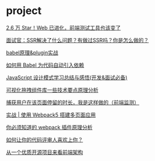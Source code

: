 # project

[2.6 万 Star！Web 已进化，前端测试工具也该变了](https://mp.weixin.qq.com/s?__biz=MzAxMDM0MzQ4Mg%3D%3D&mid=2451062796&idx=1&sn=6d3ba2b548ab09005c935441502913de&scene=45#wechat_redirect)

[面试官：SSR解决了什么问题？有做过SSR吗？你是怎么做的？](https://mp.weixin.qq.com/s/wARktKyXpGb1RtDk2ybDOA)

[babel原理&plugin实战](https://mp.weixin.qq.com/s?__biz=MzI1ODk2Mjk0Nw==&mid=2247487312&idx=1&sn=5a6c5a721c728baf2dfdaa3d94d5f400&chksm=ea016c3cdd76e52a2348203d3e32eeb1d319a3070d106b953305584bc178f215a41d8da59c08&scene=126&sessionid=1610198026&key=3712d248eda753bf037aa153861493deb1e418429087cec3f1128faf57159a128490aba2e76705d6e502fdfafe43a48c8795b2771f7fb172da6a8802ee7526e12a5d1378b31837ebabec4d6c0deeb901191293ec13da9e19ed2944b61380e93f8abc3f32d34d7435e7cba10ef356ea4058eff0602c71f1f3af35cb31f8023bcc&ascene=1&uin=Mzc2MjkyMjk0MQ%3D%3D&devicetype=Windows+10+x64&version=6300002f&lang=zh_CN&exportkey=AyyOCj6xOah9EuLZemPSQLI%3D&pass_ticket=uG0ITW7VbQre912sCs3w03oa5DNRIG3UHrL1%2FYIYsorCPizXQjGGAVEkkNHwDWci&wx_header=0)

[如何用 Babel 为代码自动引入依赖](https://mp.weixin.qq.com/s?__biz=MzI1ODk2Mjk0Nw==&mid=2247487367&idx=2&sn=d017bbaba8056ccbcb44e33e61dfb22e&chksm=ea016cebdd76e5fde4bde6cacc2a825b4540b9e93e29918af2930bd80a78574dfb23aa38b972&scene=126&sessionid=1610198026&key=22e54b3cf07911aa26f6ea7ea8e5a21611805aa3de9815029b1aaa18d5262f949d2c5f8946b3de211227572696549e55e815074540f1d949690112b331f75bcbb167a3bb858f162db06a3aa98908fea9416961ac38a62bc11e4a6555ae0f6032f24a0e2d288556b16dfffd176368830b328721dc2bf9bf19802a5ac3a2de4292&ascene=1&uin=Mzc2MjkyMjk0MQ%3D%3D&devicetype=Windows+10+x64&version=6300002f&lang=zh_CN&exportkey=A98AS22FiDc0n97sEQ7vnDM%3D&pass_ticket=uG0ITW7VbQre912sCs3w03oa5DNRIG3UHrL1%2FYIYsorCPizXQjGGAVEkkNHwDWci&wx_header=0)

[JavaScript 设计模式学习总结与感悟(开发&面试必备)](https://mp.weixin.qq.com/s?__biz=MzUxNzk1MjQ0Ng==&mid=2247486136&idx=1&sn=6a53a8b698022de3ddde11f38326fe4d&chksm=f9910c69cee6857ff2ac519f602fcdc378bd61fdf48a1dbe38cc17f29f56128dcd95c99f6e1a&mpshare=1&scene=24&srcid=1225N7W3cr9tR6BDELsZvpXd&sharer_sharetime=1608864924855&sharer_shareid=18af4598a510ab1911de864d55f65d3a&key=3712d248eda753bf7e5e10492468033a46a7b15f9aab858116edc4e6fb3fedabb886c8d12909e64b4b4bdf312764dfcda6217e5c8e37063741bb1cbe9f07c5a5e5b8886f838e94149bf5bff377474ecea1a5b490a06605895d6c04160519573707319b6860f3e27aa11f4603c45869102b97bc46c60a5a2d23debf341f97dc66&ascene=14&uin=Mzc2MjkyMjk0MQ%3D%3D&devicetype=Windows+10+x64&version=6300002f&lang=zh_CN&exportkey=A2acgEqrKlPUUT%2FH0o%2BsV%2BQ%3D&pass_ticket=uG0ITW7VbQre912sCs3w03oa5DNRIG3UHrL1%2FYIYsorCPizXQjGGAVEkkNHwDWci&wx_header=0)

[可视化拖拽组件库一些技术要点原理分析](https://mp.weixin.qq.com/s?__biz=MzAxODE2MjM1MA==&mid=2651566181&idx=1&sn=f74b18ae1b078a92d4ac5749d8237282&chksm=802567a4b752eeb287a886b53b1f0b2803c39824d173f2b6f04f90ba5314fa51ea3f04143e44&mpshare=1&scene=24&srcid=0101UlmrJOi6dQCtW0Bb6mi1&sharer_sharetime=1609513479106&sharer_shareid=18af4598a510ab1911de864d55f65d3a&key=b32b778d3cd3c4265ea0b0d4f822d6ed98ae4a549f138b5699ec6f412bec5a8ba9818c379f134d2bbd8566c5e275fcf3fc9c889cb1da1c2308bebef7ddbca35caefd0187d716aa830b10ff95a424bd3403f8794da00cfc6e14b409632fd77770b8183d217220f544465ae20ee556b480c28a5786b72b684ade9e1f281fcf8ae3&ascene=14&uin=Mzc2MjkyMjk0MQ%3D%3D&devicetype=Windows+10+x64&version=6300002f&lang=zh_CN&exportkey=A7bhM8HXaqQjiR%2F1jVrzHOU%3D&pass_ticket=uG0ITW7VbQre912sCs3w03oa5DNRIG3UHrL1%2FYIYsorCPizXQjGGAVEkkNHwDWci&wx_header=0)

[捕获用户在该页面停留的时长，我是这样做的（前端监测）](https://mp.weixin.qq.com/s?__biz=MzUxNzk1MjQ0Ng==&mid=2247489617&idx=1&sn=cc8cc0383e7aa790c9d166dcae3776e5&chksm=f9911e80cee697964f73dc1879739e6df836792641715201572b439e293053e393ed53e3a708&mpshare=1&scene=24&srcid=0104KHpOyEEeMeJOOqaOtr6l&sharer_sharetime=1609752964316&sharer_shareid=18af4598a510ab1911de864d55f65d3a&key=b32b778d3cd3c426a3a592c1b2296b29060e7edc6278e55f875456b484d3342e06140c67b2dbdf081493d9f2eeecf5804f23812d0820c2a371d0c9565167a1aa0e0c78b875765caf80c4894a7ef65d774f8ec39a7b8feac1a5bacbb8bad52116fd36a3ddc4ca2c4c5fa3f0791ba94e8bd52eb866bf092481d32504fdb68d6d87&ascene=14&uin=Mzc2MjkyMjk0MQ%3D%3D&devicetype=Windows+10+x64&version=6300002f&lang=zh_CN&exportkey=A86Fr6l2wF3z6mZQOYiNFQY%3D&pass_ticket=uG0ITW7VbQre912sCs3w03oa5DNRIG3UHrL1%2FYIYsorCPizXQjGGAVEkkNHwDWci&wx_header=0)

[实战 | 使用 Webpack5 搭建多页面应用](https://mp.weixin.qq.com/s?__biz=MzA4Nzg0MDM5Nw==&mid=2247490711&idx=2&sn=69954aee94ba0c9d0fc6cf945b15e5f4&chksm=90321f75a7459663cee5150d7a0f6f9552f2ab79cefd222465341dab62ebc729b6e586b4af94&mpshare=1&scene=24&srcid=0104us0p0YDqfuT0xVm5lPaR&sharer_sharetime=1609753003011&sharer_shareid=18af4598a510ab1911de864d55f65d3a&key=b32b778d3cd3c4267a716ec9555fdeb898465db12297360f2cdd48adf5a2ce1b12ef38781c73ff0b2ac11acada5102ff289a982b6daf956bcb501ecc78b5249890e5789de6955ac1a47942cd3665d59255337f13c4d1c4cbd699b7965e078fd6d423b29d03803b2a9fd32c3764b4efa31a54023c0a7b137449ecb0c60a4bef69&ascene=14&uin=Mzc2MjkyMjk0MQ%3D%3D&devicetype=Windows+10+x64&version=6300002f&lang=zh_CN&exportkey=A%2BpJOl%2FFLd%2FK24iEEmYwIOs%3D&pass_ticket=uG0ITW7VbQre912sCs3w03oa5DNRIG3UHrL1%2FYIYsorCPizXQjGGAVEkkNHwDWci&wx_header=0)

[你必须知道的 webpack 插件原理分析](https://mp.weixin.qq.com/s?__biz=MzAxODE2MjM1MA==&mid=2651566366&idx=2&sn=d87ea140ece97f4f3d3adf7af8ed1f29&chksm=802566dfb752efc93a594f0c377be10bb433bb0449d696613f6a8ad36b83ce1af7c4b8178502&mpshare=1&scene=24&srcid=0104yr4QPy17z5tOrnTPhGrO&sharer_sharetime=1609753148044&sharer_shareid=18af4598a510ab1911de864d55f65d3a&key=b32b778d3cd3c42682ed20c6a25e77100ec6562a9972aec6f2a9bcadcb3076d564e9b6b30bdaa0147b25707c36a466e851b1ac300103accdc26430b5689fdf5f24b878b4a55676e5c74fe6ca66f3e930d0652e22eee95e8353141cd1ed9862811b61b287ff99dad349aaaf2db061cef10d6e6ff63c42ec06c3f5187b8efc4931&ascene=14&uin=Mzc2MjkyMjk0MQ%3D%3D&devicetype=Windows+10+x64&version=6300002f&lang=zh_CN&exportkey=AwFsf%2FnCer%2BGH1uMQ5rglDc%3D&pass_ticket=uG0ITW7VbQre912sCs3w03oa5DNRIG3UHrL1%2FYIYsorCPizXQjGGAVEkkNHwDWci&wx_header=0)

[如何让你的代码评审人喜欢上你？](https://mp.weixin.qq.com/s?__biz=MzUzNjk5MTE1OQ==&mid=2247495400&idx=2&sn=01aa3cc6056ff6b08a15ed99054c6599&chksm=faef6a30cd98e3267af8b731cae03e7f463a955cbb4a8ce299563a52970ab8461c75402087f9&mpshare=1&scene=24&srcid=0109UjAiMfPX7zbCyr82deXN&sharer_sharetime=1610158668906&sharer_shareid=18af4598a510ab1911de864d55f65d3a&key=ea7446b0013173840013f2c3d84377d018d044cc7749626b99888c460805fea7ced884451bb4fae6e3660f82743acc2547031b1444a514fe6d8d5bc340733e68dfa9013d484b9fee18004273b76a9d461269dd2c6a41c90bc89eb67231d550ad55fc22f4ec35b99a58f3bdf039be32cc961fc08766bd489e15d2e1e16001225b&ascene=14&uin=Mzc2MjkyMjk0MQ%3D%3D&devicetype=Windows+10+x64&version=6300002f&lang=zh_CN&exportkey=AzBq3Lwe4CELFsgTWMfOB7o%3D&pass_ticket=uG0ITW7VbQre912sCs3w03oa5DNRIG3UHrL1%2FYIYsorCPizXQjGGAVEkkNHwDWci&wx_header=0)

[从一个优质开源项目来看前端架构](https://mp.weixin.qq.com/s?__biz=MzU0MTU4OTU2MA==&mid=2247485648&idx=2&sn=58a9a1bcd478e2af54355e4e64ed7b1d&chksm=fb26e187cc5168911afb88408022f3d486203f889588c75e54a0ef24640f94b2a2d2c785de3e&mpshare=1&scene=24&srcid=0109OqiiBcIIPOGVwrVMLi97&sharer_sharetime=1610160474135&sharer_shareid=18af4598a510ab1911de864d55f65d3a&key=3712d248eda753bf6e048d9073f0b573a3e2fcc769bcf6b0e59c232af19076a45d596529fdadae9ae115033f7c578f809141c160f075cbf00f829b9961bfa3045aa84e6808b82355abef46bb8bacc5d33f332ef0a966eedfac06dea715710ec30432f1a62dbee2f2f3c463e261a1f0b45ff3848cd5e96426767ec38dca08747b&ascene=14&uin=Mzc2MjkyMjk0MQ%3D%3D&devicetype=Windows+10+x64&version=6300002f&lang=zh_CN&exportkey=A6hSn03aA%2BSfN2sx7C4KkTc%3D&pass_ticket=uG0ITW7VbQre912sCs3w03oa5DNRIG3UHrL1%2FYIYsorCPizXQjGGAVEkkNHwDWci&wx_header=0)
